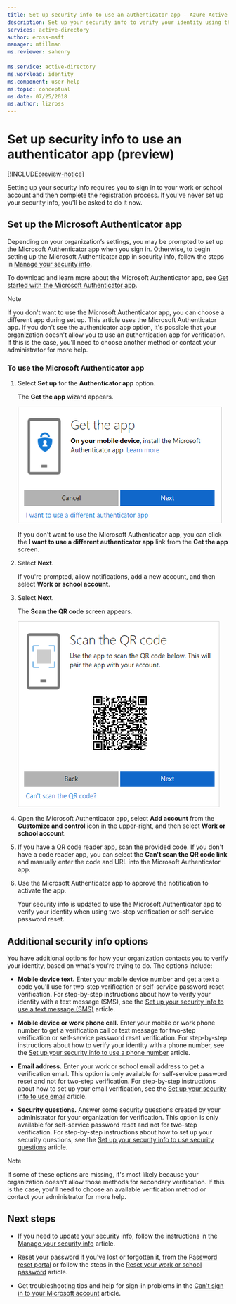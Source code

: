 ```yaml
---
title: Set up security info to use an authenticator app - Azure Active Directory | Microsoft Docs
description: Set up your security info to verify your identity using the Microsoft Authenticator app.
services: active-directory
author: eross-msft
manager: mtillman
ms.reviewer: sahenry

ms.service: active-directory
ms.workload: identity
ms.component: user-help
ms.topic: conceptual
ms.date: 07/25/2018
ms.author: lizross
---
```


# Set up security info to use an authenticator app (preview)

[!INCLUDE[preview-notice](../../../includes/active-directory-end-user-preview-notice-security-info.md)]

Setting up your security info requires you to sign in to your work or school account and then complete the registration process. If you've never set up your security info, you'll be asked to do it now.

## Set up the Microsoft Authenticator app

Depending on your organization’s settings, you may be prompted to set up the Microsoft Authenticator app when you sign in. Otherwise, to begin setting up the Microsoft Authenticator app in security info, follow the steps in [Manage your security info](security-info-manage-settings.md).

To download and learn more about the Microsoft Authenticator app, see [Get started with the Microsoft Authenticator app](microsoft-authenticator-app-how-to.md).

>[!Note]
>If you don't want to use the Microsoft Authenticator app, you can choose a different app during set up. This article uses the Microsoft Authenticator app. If you don't see the authenticator app option, it's possible that your organization doesn't allow you to use an authentication app for verification. If this is the case, you'll need to choose another method or contact your administrator for more help.

### To use the Microsoft Authenticator app

1. Select **Set up** for the **Authenticator app** option.

    The **Get the app** wizard appears.

    ![Get the app wizard, initial screen](media/security-info/security-info-auth-app-wizard.png)

    If you don't want to use the Microsoft Authenticator app, you can click the **I want to use a different authenticator app** link from the **Get the app** screen.

2. Select **Next**.

    If you're prompted, allow notifications, add a new account, and then select **Work or school account**.

3. Select **Next**.

    The **Scan the QR code** screen appears.

    ![Scan the QR code using the Authenticator app](media/security-info/security-info-scan-qr.png)

4. Open the Microsoft Authenticator app, select **Add account** from the **Customize and control** icon in the upper-right, and then select **Work or school account**. 

5. If you have a QR code reader app, scan the provided code. If you don't have a code reader app, you can select the **Can't scan the QR code link** and manually enter the code and URL into the Microsoft Authenticator app.

6. Use the Microsoft Authenticator app to approve the notification to activate the app.

    Your security info is updated to use the Microsoft Authenticator app to verify your identity when using two-step verification or self-service password reset.

## Additional security info options
You have additional options for how your organization contacts you to verify your identity, based on what's you're trying to do. The options include:

- **Mobile device text.** Enter your mobile device number and get a text a code you'll use for two-step verification or self-service password reset verification. For step-by-step instructions about how to verify your identity with a text message (SMS), see the [Set up your security info to use a text message (SMS)](security-info-setup-text-msg.md) article.

- **Mobile device or work phone call.** Enter your mobile or work phone number to get a verification call or text message for two-step verification or self-service password reset verification. For step-by-step instructions about how to verify your identity with a phone number, see the [Set up your security info to use a phone number](security-info-setup-phone-number.md) article.

- **Email address.** Enter your work or school email address to get a verification email. This option is only available for self-service password reset and not for two-step verification. For step-by-step instructions about how to set up your email verification, see the [Set up your security info to use email](security-info-setup-email.md) article.

- **Security questions.** Answer some security questions created by your administrator for your organization for verification. This option is only available for self-service password reset and not for two-step verification. For step-by-step instructions about how to set up your security questions, see the [Set up your security info to use security questions](security-info-setup-questions.md) article.

>[!Note]
>If some of these options are missing, it's most likely because your organization doesn't allow those methods for secondary verification. If this is the case, you'll need to choose an available verification method or contact your administrator for more help.

## Next steps

- If you need to update your security info, follow the instructions in the [Manage your security info](security-info-manage-settings.md) article.

- Reset your password if you've lost or forgotten it, from the [Password reset portal](https://passwordreset.microsoftonline.com/) or follow the steps in the [Reset your work or school password](user-help-reset-password.md) article.

- Get troubleshooting tips and help for sign-in problems in the [Can't sign in to your Microsoft account](https://support.microsoft.com/help/12429/microsoft-account-sign-in-cant) article.